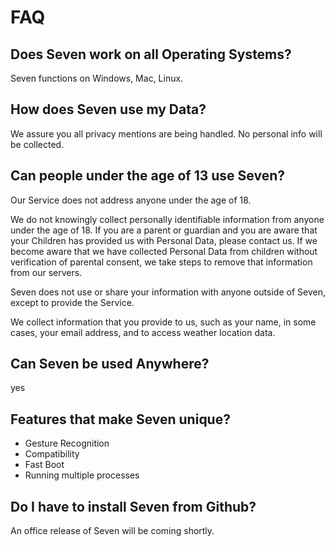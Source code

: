 # FAQ

## Does Seven work on all Operating Systems? 
Seven functions on Windows, Mac, Linux.

## How does Seven use my Data? 
We assure you all privacy mentions are being handled. No personal info will be collected. 

## Can people under the age of 13 use Seven? 

Our Service does not address anyone under the age of 18.

We do not knowingly collect personally identifiable information from anyone under the age of 18. If you are a parent or
guardian and you are aware that your Children has provided us with Personal Data, please contact us. If we become aware
that we have collected Personal Data from children without verification of parental consent, we take steps to remove
that information from our servers.

Seven does not use or share your information with anyone outside of Seven, except to provide the Service. 

We collect information that you provide to us, such as your name, in some cases, your email address, and to access weather location data.
## Can Seven be used Anywhere? 

yes

## Features that make Seven unique? 

- Gesture Recognition
- Compatibility
- Fast Boot
- Running multiple processes

## Do I have to install Seven from Github? 

An office release of Seven will be coming shortly. 
